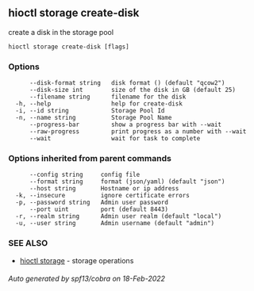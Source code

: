 ## hioctl storage create-disk

create a disk in the storage pool

```
hioctl storage create-disk [flags]
```

### Options

```
      --disk-format string   disk format () (default "qcow2")
      --disk-size int        size of the disk in GB (default 25)
      --filename string      filename for the disk
  -h, --help                 help for create-disk
  -i, --id string            Storage Pool Id
  -n, --name string          Storage Pool Name
      --progress-bar         show a progress bar with --wait
      --raw-progress         print progress as a number with --wait
      --wait                 wait for task to complete
```

### Options inherited from parent commands

```
      --config string     config file
      --format string     format (json/yaml) (default "json")
      --host string       Hostname or ip address
  -k, --insecure          ignore certificate errors
  -p, --password string   Admin user password
      --port uint         port (default 8443)
  -r, --realm string      Admin user realm (default "local")
  -u, --user string       Admin username (default "admin")
```

### SEE ALSO

* [hioctl storage](hioctl_storage.md)	 - storage operations

###### Auto generated by spf13/cobra on 18-Feb-2022
